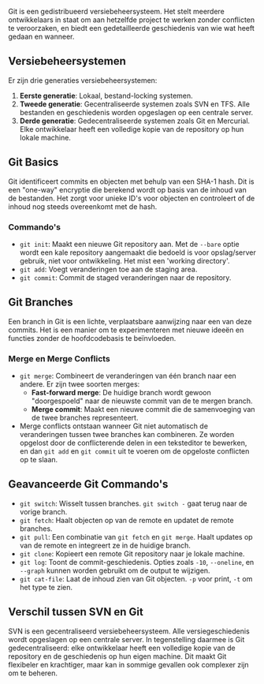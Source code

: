 
Git is een gedistribueerd versiebeheersysteem. Het stelt meerdere ontwikkelaars in staat om aan hetzelfde project te werken zonder conflicten te veroorzaken, en biedt een gedetailleerde geschiedenis van wie wat heeft gedaan en wanneer.

## Versiebeheersystemen

Er zijn drie generaties versiebeheersystemen:

1. **Eerste generatie**: Lokaal, bestand-locking systemen.
2. **Tweede generatie**: Gecentraliseerde systemen zoals SVN en TFS. Alle bestanden en geschiedenis worden opgeslagen op een centrale server.
3. **Derde generatie**: Gedecentraliseerde systemen zoals Git en Mercurial. Elke ontwikkelaar heeft een volledige kopie van de repository op hun lokale machine.

## Git Basics

Git identificeert commits en objecten met behulp van een SHA-1 hash. Dit is een "one-way" encryptie die berekend wordt op basis van de inhoud van de bestanden. Het zorgt voor unieke ID's voor objecten en controleert of de inhoud nog steeds overeenkomt met de hash.

### Commando's

- `git init`: Maakt een nieuwe Git repository aan. Met de `--bare` optie wordt een kale repository aangemaakt die bedoeld is voor opslag/server gebruik, niet voor ontwikkeling. Het mist een 'working directory'.
- `git add`: Voegt veranderingen toe aan de staging area.
- `git commit`: Commit de staged veranderingen naar de repository.

## Git Branches

Een branch in Git is een lichte, verplaatsbare aanwijzing naar een van deze commits. Het is een manier om te experimenteren met nieuwe ideeën en functies zonder de hoofdcodebasis te beïnvloeden.

### Merge en Merge Conflicts

- `git merge`: Combineert de veranderingen van één branch naar een andere. Er zijn twee soorten merges:
    - **Fast-forward merge**: De huidige branch wordt gewoon "doorgespoeld" naar de nieuwste commit van de te mergen branch.
    - **Merge commit**: Maakt een nieuwe commit die de samenvoeging van de twee branches representeert.
- Merge conflicts ontstaan wanneer Git niet automatisch de veranderingen tussen twee branches kan combineren. Ze worden opgelost door de conflicterende delen in een teksteditor te bewerken, en dan `git add` en `git commit` uit te voeren om de opgeloste conflicten op te slaan.

## Geavanceerde Git Commando's

- `git switch`: Wisselt tussen branches. `git switch -` gaat terug naar de vorige branch.
- `git fetch`: Haalt objecten op van de remote en updatet de remote branches.
- `git pull`: Een combinatie van `git fetch` en `git merge`. Haalt updates op van de remote en integreert ze in de huidige branch.
- `git clone`: Kopieert een remote Git repository naar je lokale machine.
- `git log`: Toont de commit-geschiedenis. Opties zoals `-10`, `--oneline`, en `--graph` kunnen worden gebruikt om de output te wijzigen.
- `git cat-file`: Laat de inhoud zien van Git objecten. `-p` voor print, `-t` om het type te zien.

## Verschil tussen SVN en Git

SVN is een gecentraliseerd versiebeheersysteem. Alle versiegeschiedenis wordt opgeslagen op een centrale server. In tegenstelling daarmee is Git gedecentraliseerd: elke ontwikkelaar heeft een volledige kopie van de repository en de geschiedenis op hun eigen machine. Dit maakt Git flexibeler en krachtiger, maar kan in sommige gevallen ook complexer zijn om te beheren.
